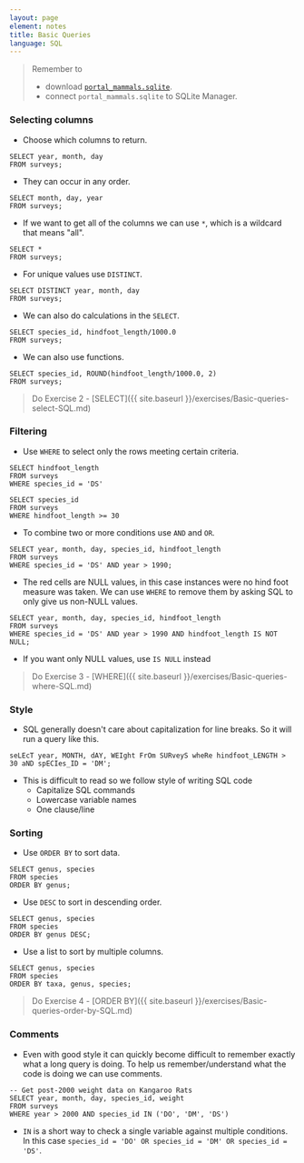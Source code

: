 ```yaml
---
layout: page
element: notes
title: Basic Queries
language: SQL
---
```


> Remember to
>
> *  download [`portal_mammals.sqlite`](https://ndownloader.figshare.com/files/2292171).
> * connect `portal_mammals.sqlite` to SQLite Manager.

### Selecting columns

* Choose which columns to return.

```
SELECT year, month, day
FROM surveys;
```

* They can occur in any order.

```
SELECT month, day, year
FROM surveys;
```

* If we want to get all of the columns we can use `*`, which is a wildcard that
means "all".

```
SELECT *
FROM surveys;
```

* For unique values use `DISTINCT`.

```
SELECT DISTINCT year, month, day
FROM surveys;
```

* We can also do calculations in the `SELECT`.

```
SELECT species_id, hindfoot_length/1000.0
FROM surveys;
```

* We can also use functions.

```
SELECT species_id, ROUND(hindfoot_length/1000.0, 2)
FROM surveys;
```


> Do Exercise 2 - [SELECT]({{ site.baseurl }}/exercises/Basic-queries-select-SQL.md)


### Filtering

* Use `WHERE` to select only the rows meeting certain criteria.

```
SELECT hindfoot_length
FROM surveys
WHERE species_id = 'DS'
```

```
SELECT species_id
FROM surveys
WHERE hindfoot_length >= 30
```

* To combine two or more conditions use `AND` and `OR`.

```
SELECT year, month, day, species_id, hindfoot_length
FROM surveys
WHERE species_id = 'DS' AND year > 1990;
```

* The red cells are NULL values, in this case instances were no hind foot
  measure was taken. We can use `WHERE` to remove them by asking SQL to only
  give us non-NULL values.

```
SELECT year, month, day, species_id, hindfoot_length
FROM surveys
WHERE species_id = 'DS' AND year > 1990 AND hindfoot_length IS NOT NULL;
```

* If you want only NULL values, use `IS NULL` instead

> Do Exercise 3 - [WHERE]({{ site.baseurl }}/exercises/Basic-queries-where-SQL.md)


### Style

* SQL generally doesn't care about capitalization for line breaks. So it will
run a query like this.

```
seLEcT year, MONTH, dAY, WEIght FrOm SURveyS wheRe hindfoot_LENGTH > 30 aND spECIes_ID = 'DM';
```

* This is difficult to read so we follow style of writing SQL code
    * Capitalize SQL commands
    * Lowercase variable names
	* One clause/line


### Sorting

* Use `ORDER BY` to sort data.

```
SELECT genus, species
FROM species
ORDER BY genus;
```

* Use `DESC` to sort in descending order.

```
SELECT genus, species
FROM species
ORDER BY genus DESC;
```

* Use a list to sort by multiple columns.

```
SELECT genus, species
FROM species
ORDER BY taxa, genus, species;
```

> Do Exercise 4 - [ORDER BY]({{ site.baseurl }}/exercises/Basic-queries-order-by-SQL.md)


### Comments

* Even with good style it can quickly become difficult to remember exactly what
  a long query is doing. To help us remember/understand what the code is doing we
  can use comments.

```
-- Get post-2000 weight data on Kangaroo Rats
SELECT year, month, day, species_id, weight
FROM surveys
WHERE year > 2000 AND species_id IN ('DO', 'DM', 'DS')
```

* `IN` is a short way to check a single variable against multiple conditions. In
  this case `species_id = 'DO' OR species_id = 'DM' OR species_id = 'DS'`.
